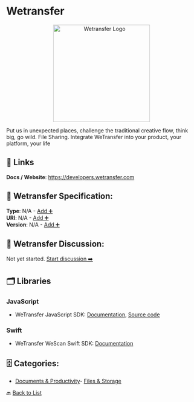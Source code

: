 # Wetransfer
<p align="center">
    <img width="256" src="https://raw.githubusercontent.com/apis-list/apis-list/main/apis/wetransfer/logo_256x256.png" alt="Wetransfer Logo"/>
</p>
Put us in unexpected places, challenge the traditional creative flow, think big, go wild. File Sharing.  Integrate WeTransfer into your product, your platform, your life

##  🔗 Links
**Docs / Website**: https://developers.wetransfer.com

## 🧬 Wetransfer Specification:
**Type**: N/A - [Add ➕](https://github.com/apis-list/apis-list/edit/main/apis.yaml#21867)  
**URI**: N/A - [Add ➕](https://github.com/apis-list/apis-list/edit/main/apis.yaml#21867)  
**Version**: N/A - [Add ➕](https://github.com/apis-list/apis-list/edit/main/apis.yaml#21867)

## 💬 Wetransfer Discussion:
Not yet started. [Start discussion ➡️](https://github.com/apis-list/apis-list/discussions/new)

## 🗂️ Libraries
### JavaScript
- WeTransfer JavaScript SDK: [Documentation](https://wetransfer.github.io/wt-api-docs/index.html#sdks), [Source code](https://github.com/WeTransfer/wt-js-sdk)
### Swift
- WeTransfer WeScan Swift SDK: [Documentation](https://github.com/WeTransfer/WeScan)


## 🗄️ Categories:
- [Documents & Productivity](https://github.com/apis-list/apis-list#documents--productivity-)- [Files & Storage](https://github.com/apis-list/apis-list#files--storage-)

🔙  [Back to List](https://github.com/apis-list/apis-list)
